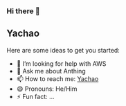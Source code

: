 ### Hi there 👋
## Yachao

Here are some ideas to get you started:

- 🤔 I’m looking for help with AWS
- 💬 Ask me about Anthing
- 📫 How to reach me: [Yachao](ericxiong.vercel.app)
- 😄 Pronouns: He/Him
- ⚡ Fun fact: ...
